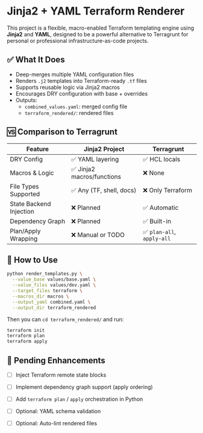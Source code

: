 # Jinja2 + YAML Terraform Renderer

This project is a flexible, macro-enabled Terraform templating engine using **Jinja2** and **YAML**, designed to be a powerful alternative to Terragrunt for personal or professional infrastructure-as-code projects.

## ✅ What It Does

- Deep-merges multiple YAML configuration files
- Renders `.j2` templates into Terraform-ready `.tf` files
- Supports reusable logic via Jinja2 macros
- Encourages DRY configuration with base + overrides
- Outputs:
  - `combined_values.yaml`: merged config file
  - `terraform_rendered/`: rendered files

## 🆚 Comparison to Terragrunt

| Feature                        | Jinja2 Project              | Terragrunt                  |
|-------------------------------|-----------------------------|-----------------------------|
| DRY Config                    | ✅ YAML layering            | ✅ HCL locals                |
| Macros & Logic                | ✅ Jinja2 macros/functions  | ❌ None                     |
| File Types Supported          | ✅ Any (TF, shell, docs)    | ❌ Only Terraform           |
| State Backend Injection       | ❌ Planned                  | ✅ Automatic                 |
| Dependency Graph              | ❌ Planned                  | ✅ Built-in                  |
| Plan/Apply Wrapping           | ❌ Manual or TODO           | ✅ `plan-all`, `apply-all`   |

## 🔧 How to Use

```bash
python render_templates.py \
  --value_base values/base.yaml \
  --value_files values/dev.yaml \
  --target_files terraform \
  --macros_dir macros \
  --output_yaml combined.yaml \
  --output_dir terraform_rendered
```

Then you can `cd terraform_rendered/` and run:

```bash
terraform init
terraform plan
terraform apply
```

## 🚧 Pending Enhancements

- [ ] Inject Terraform remote state blocks
- [ ] Implement dependency graph support (apply ordering)
- [ ] Add `terraform plan` / `apply` orchestration in Python
- [ ] Optional: YAML schema validation
- [ ] Optional: Auto-lint rendered files

